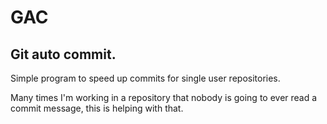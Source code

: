 # GAC

## Git auto commit.

Simple program to speed up commits for single user repositories.

Many times I'm working in a repository that nobody is going to ever read a
commit message, this is helping with that.



